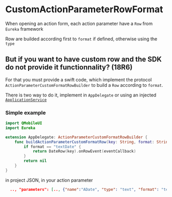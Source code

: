 
# CustomActionParameterRowFormat

When opening an action form, each action parameter have a `Row` from `Eureka` framework

Row are builded according first to `format` if defined, otherwise using the `type`


## But if you want to have custom row and the SDK do not provide it functionnality? (18R6)

For that you must provide a swift code,  which implement the protocol `ActionParameterCustomFormatRowBuilder` to build a `Row` according to `format`.

There is two way to do it, implement in `AppDelegate` or using an injected [`ApplicationService`](ApplicationService.md)

### Simple example

```swift
import QMobileUI
import Eureka

extension AppDelegate: ActionParameterCustomFormatRowBuilder {
    func buildActionParameterCustomFormatRow(key: String, format: String, onRowEvent eventCallback: @escaping OnRowEventCallback) -> ActionParameterCustomFormatRowType? {
        if format == "textDate" {
            return DateRow(key).onRowEvent(eventCallback)
        }
        return nil
    }
}
```

in project JSON, in your action parameter

```json
  .., "parameters": [.., {"name":"ADate", "type": "text", "format": "textDate"}]
```
